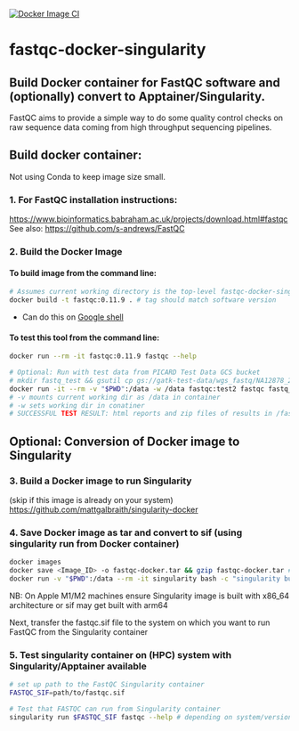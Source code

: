 [![Docker Image CI](https://github.com/mattgalbraith/fastqc-docker-singularity/actions/workflows/docker-image.yml/badge.svg)](https://github.com/mattgalbraith/samtools-fastqc-singularity/actions/workflows/docker-image.yml)
# fastqc-docker-singularity
## Build Docker container for FastQC software and (optionally) convert to Apptainer/Singularity.  
FastQC aims to provide a simple way to do some quality control checks on raw sequence data coming from high throughput sequencing pipelines.  

## Build docker container:  

Not using Conda to keep image size small.  
### 1. For FastQC installation instructions:  
https://www.bioinformatics.babraham.ac.uk/projects/download.html#fastqc  
See also:
https://github.com/s-andrews/FastQC  


### 2. Build the Docker Image

#### To build image from the command line:  
``` bash
# Assumes current working directory is the top-level fastqc-docker-singularity directory
docker build -t fastqc:0.11.9 . # tag should match software version
```
* Can do this on [Google shell](https://shell.cloud.google.com)

#### To test this tool from the command line:

``` bash
docker run --rm -it fastqc:0.11.9 fastqc --help

# Optional: Run with test data from PICARD Test Data GCS bucket
# mkdir fastq_test && gsutil cp gs://gatk-test-data/wgs_fastq/NA12878_20k/H06HDADXX130110.1.ATCACGAT.20k_reads_1.fastq ./fastq_test/ && gzip fastq_test/*.fastq
docker run -it --rm -v "$PWD":/data -w /data fastqc:test2 fastqc fastq_test/H06HDADXX130110.1.ATCACGAT.20k_reads_1.fastq.gz --outdir=fastq_test
# -v mounts current working dir as /data in container
# -w sets working dir in conatiner
# SUCCESSFUL TEST RESULT: html reports and zip files of results in /fastq_test for 2x 10k reads
```

## Optional: Conversion of Docker image to Singularity  

### 3. Build a Docker image to run Singularity  
(skip if this image is already on your system)  
https://github.com/mattgalbraith/singularity-docker

### 4. Save Docker image as tar and convert to sif (using singularity run from Docker container)  
``` bash
docker images
docker save <Image_ID> -o fastqc-docker.tar && gzip fastqc-docker.tar # = IMAGE_ID of fastqc image
docker run -v "$PWD":/data --rm -it singularity bash -c "singularity build /data/fastqc.sif docker-archive:///data/fastqc-docker.tar"
```
NB: On Apple M1/M2 machines ensure Singularity image is built with x86_64 architecture or sif may get built with arm64  

Next, transfer the fastqc.sif file to the system on which you want to run FastQC from the Singularity container  

### 5. Test singularity container on (HPC) system with Singularity/Apptainer available  
``` bash
# set up path to the FastQC Singularity container
FASTQC_SIF=path/to/fastqc.sif

# Test that FASTQC can run from Singularity container
singularity run $FASTQC_SIF fastqc --help # depending on system/version, singularity may be called apptainer
```
